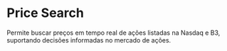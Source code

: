 # Price Search

Permite buscar preços em tempo real de ações listadas na Nasdaq e B3, suportando decisões informadas no mercado de ações.